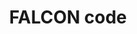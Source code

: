 ---
title: "FALCON code"
layout: single
permalink: /falcon/
#toc: true
#toc_label: "Contents"
sidebar:
  nav: "doc_falcon"
---